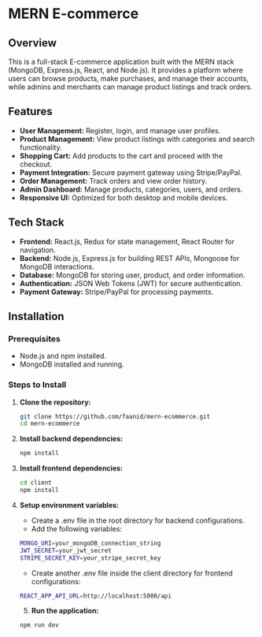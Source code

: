 # MERN E-commerce

## Overview

This is a full-stack E-commerce application built with the MERN stack (MongoDB, Express.js, React, and Node.js). It provides a platform where users can browse products, make purchases, and manage their accounts, while admins and merchants can manage product listings and track orders.

## Features

- **User Management:** Register, login, and manage user profiles.
- **Product Management:** View product listings with categories and search functionality.
- **Shopping Cart:** Add products to the cart and proceed with the checkout.
- **Payment Integration:** Secure payment gateway using Stripe/PayPal.
- **Order Management:** Track orders and view order history.
- **Admin Dashboard:** Manage products, categories, users, and orders.
- **Responsive UI:** Optimized for both desktop and mobile devices.

## Tech Stack

- **Frontend:** React.js, Redux for state management, React Router for navigation.
- **Backend:** Node.js, Express.js for building REST APIs, Mongoose for MongoDB interactions.
- **Database:** MongoDB for storing user, product, and order information.
- **Authentication:** JSON Web Tokens (JWT) for secure authentication.
- **Payment Gateway:** Stripe/PayPal for processing payments.

## Installation

### Prerequisites

- Node.js and npm installed.
- MongoDB installed and running.

### Steps to Install

1. **Clone the repository:**
   ```bash
   git clone https://github.com/faanid/mern-ecommerce.git
   cd mern-ecommerce
   ```
2. **Install backend dependencies:**
   ```bash
   npm install
   ```
3. **Install frontend dependencies:**
   ```bash
   cd client
   npm install
   ```
4. **Setup environment variables:**
   
   - Create a .env file in the root directory for backend configurations.
   - Add the following variables:
     
   ```bash
   MONGO_URI=your_mongoDB_connection_string
   JWT_SECRET=your_jwt_secret
   STRIPE_SECRET_KEY=your_stripe_secret_key
   ```
   - Create another .env file inside the client directory for frontend configurations:
    
   ```bash
   REACT_APP_API_URL=http://localhost:5000/api
   ```
   5. **Run the application:**
      
   ```bash
   npm run dev
   ```
   

